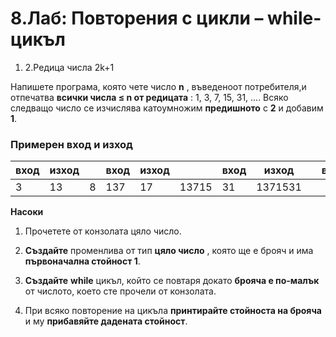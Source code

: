 ﻿# 8.Лаб: Повторения с цикли – while-цикъл


1. 2.Редица числа 2k+1

Напишете програма, която чете число **n** , въведеноот потребителя,и отпечатва **всички числа ≤ n от редицата** : 1, 3, 7, 15, 31, …. Всяко следващо число се изчислява катоумножим **предишното** с **2** и добавим **1**.

### Примерен вход и изход

| **вход** | **изход** |   | **вход** | **изход** |   | **вход** | **изход** |   | **вход** | **изход** |
| --- | --- | --- | --- | --- | --- | --- | --- | --- | --- | --- |
| 3 | 13 | 8 | 137 | 17 | 13715 | 31 | 1371531 |

**Насоки**

1. Прочетете от конзолата цяло число.

1. **Създайте** променлива от тип **цяло число** , която ще е брояч и има **първоначална стойност 1**.

1. **Създайте**  **while** цикъл, който се повтаря докато **брояча е по-малък** от числото, което сте прочели от конзолата.

1. При всяко повторение на цикъла **принтирайте стойноста на брояча** и му **прибавяйте дадената стойност**.

